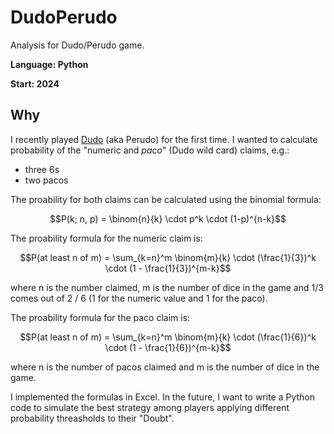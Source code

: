 # DudoPerudo
Analysis for Dudo/Perudo game.

**Language: Python**

**Start: 2024**

## Why
I recently played [Dudo](https://en.wikipedia.org/wiki/Dudo) (aka Perudo) for the first time. I wanted to calculate probability of the "numeric and _paco_" (Dudo wild card) claims, e.g.:

- three 6s
- two pacos

The proability for both claims can be calculated using the binomial formula:

$$P(k; n, p) = \binom{n}{k} \cdot p^k \cdot (1-p)^{n-k}$$

The proability formula for the numeric claim is:

$$P(at least n of m) = \sum_{k=n}^m \binom{m}{k} \cdot (\frac{1}{3})^k \cdot (1 - \frac{1}{3})^{m-k}$$

where n is the number claimed, m is the number of dice in the game and 1/3 comes out of 2 / 6 (1 for the numeric value and 1 for the paco).

The proability formula for the paco claim is:

$$P(at least n of m) = \sum_{k=n}^m \binom{m}{k} \cdot (\frac{1}{6})^k \cdot (1 - \frac{1}{6})^{m-k}$$

where n is the number of pacos claimed and m is the number of dice in the game.

I implemented the formulas in Excel. In the future, I want to write a Python code to simulate the best strategy among players applying different probability threasholds to their "Doubt".


